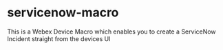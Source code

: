 # servicenow-macro
This is a Webex Device Macro which enables you to create a ServiceNow Incident straight from the devices UI
